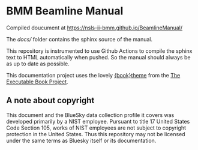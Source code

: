 # BMM Beamline Manual

Compiled doucument at
https://nsls-ii-bmm.github.io/BeamlineManual/

The *docs/* folder contains the sphinx source of the manual. 

This repository is instrumented to use Github Actions to compile the
sphinx text to HTML automatically when pushed.  So the manual should
always be as up to date as possible.

This documentation project uses the lovely
[{book}theme](https://sphinx-book-theme.readthedocs.io/en/latest/index.html)
from the [The Executable Book Project](https://ebp.jupyterbook.org/).


## A note about copyright

This document and the BlueSky data collection profile it covers was
developed primarily by a NIST employee. Pursuant to title 17 United
States Code Section 105, works of NIST employees are not subject to
copyright protection in the United States. Thus this repository may
not be licensed under the same terms as Bluesky itself or its
documentation.
